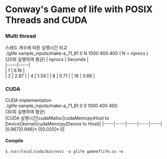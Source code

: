 # Conway's Game of life with POSIX Threads and CUDA

### Multi thread    
스레드 개수에 따른 실행시간 비교    
./glife sample_inputs/make-a_71_81 0 N 1000 400 400		( N = nprocs )    
(20회 실행하여 평균)
| nprocs | Seconds |      
|-----|-----|     
| 1 | 6.16 |    
| 2 | 2.87 |
| 4 | 1.34 |
| 8 | 0.71 |
| 16 | 0.68 |


### CUDA    
CUDA implementation    
./glife sample_inputs/make-a_71_81 0 0 1000 400 400    
(30회 실행하여 평균)    
|CUDA 실행시간|cudaMalloc|cudaMemcpy(Host to Device)|kernel|cudaMemcpy(Device to Host)|
|-----|-----|-----|-----|-----|
|0.967|0.946|≈ 0|0.020|≈ 0|    



#### Compile     
    $ /usr/local/cuda/bin/nvcc -o glife gameoflife.cu –w
